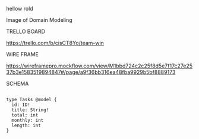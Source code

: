 hellow rold 


Image of Domain Modeling






TRELLO BOARD

https://trello.com/b/cisCT8Yo/team-win



WIRE FRAME

https://wireframepro.mockflow.com/view/M1bbd724c2c25f8d5e7f17c27e2537b3e1583519894847#/page/a9f36bb316ea48fba9929b5bf8889173



SCHEMA

```Schema

type Tasks @model {
  id: ID!
  title: String!
  total: int
  monthly: int
  length: int
}

